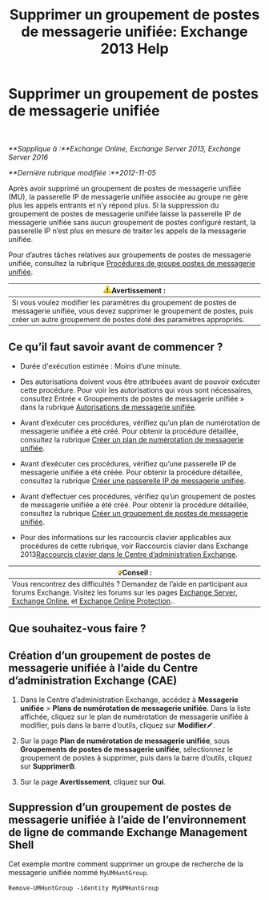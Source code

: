 ﻿---
title: 'Supprimer un groupement de postes de messagerie unifiée: Exchange 2013 Help'
TOCTitle: Supprimer un groupement de postes de messagerie unifiée
ms:assetid: 11ac102d-b58d-486c-85b6-e096428e556d
ms:mtpsurl: https://technet.microsoft.com/fr-fr/library/Aa996318(v=EXCHG.150)
ms:contentKeyID: 50555348
ms.date: 05/23/2018
mtps_version: v=EXCHG.150
ms.translationtype: MT
---

# Supprimer un groupement de postes de messagerie unifiée

 

_**Sapplique à :**Exchange Online, Exchange Server 2013, Exchange Server 2016_

_**Dernière rubrique modifiée :**2012-11-05_

Après avoir supprimé un groupement de postes de messagerie unifiée (MU), la passerelle IP de messagerie unifiée associée au groupe ne gère plus les appels entrants et n’y répond plus. Si la suppression du groupement de postes de messagerie unifiée laisse la passerelle IP de messagerie unifiée sans aucun groupement de postes configuré restant, la passerelle IP n’est plus en mesure de traiter les appels de la messagerie unifiée.

Pour d’autres tâches relatives aux groupements de postes de messagerie unifiée, consultez la rubrique [Procédures de groupe postes de messagerie unifiée](um-hunt-group-procedures-exchange-2013-help.md).

<table>
<thead>
<tr class="header">
<th><img src="images/Bb125224.warning(EXCHG.150).gif" title="Avertissement" alt="Avertissement" />Avertissement :</th>
</tr>
</thead>
<tbody>
<tr class="odd">
<td>Si vous voulez modifier les paramètres du groupement de postes de messagerie unifiée, vous devez supprimer le groupement de postes, puis créer un autre groupement de postes doté des paramètres appropriés.</td>
</tr>
</tbody>
</table>


## Ce qu’il faut savoir avant de commencer ?

  - Durée d'exécution estimée : Moins d’une minute.

  - Des autorisations doivent vous être attribuées avant de pouvoir exécuter cette procédure. Pour voir les autorisations qui vous sont nécessaires, consultez Entrée « Groupements de postes de messagerie unifiée » dans la rubrique [Autorisations de messagerie unifiée](unified-messaging-permissions-exchange-2013-help.md).

  - Avant d’exécuter ces procédures, vérifiez qu’un plan de numérotation de messagerie unifiée a été créé. Pour obtenir la procédure détaillée, consultez la rubrique [Créer un plan de numérotation de messagerie unifiée](create-a-um-dial-plan-exchange-2013-help.md).

  - Avant d’exécuter ces procédures, vérifiez qu’une passerelle IP de messagerie unifiée a été créée. Pour obtenir la procédure détaillée, consultez la rubrique [Créer une passerelle IP de messagerie unifiée](create-a-um-ip-gateway-exchange-2013-help.md).

  - Avant d’effectuer ces procédures, vérifiez qu’un groupement de postes de messagerie unifiée a été créé. Pour obtenir la procédure détaillée, consultez la rubrique [Créer un groupement de postes de messagerie unifiée](create-a-um-hunt-group-exchange-2013-help.md).

  - Pour des informations sur les raccourcis clavier applicables aux procédures de cette rubrique, voir Raccourcis clavier dans Exchange 2013[Raccourcis clavier dans le Centre d’administration Exchange](keyboard-shortcuts-in-the-exchange-admin-center-exchange-online-protection-help.md).

<table>
<thead>
<tr class="header">
<th><img src="images/Bb125224.tip(EXCHG.150).gif" title="Conseil" alt="Conseil" />Conseil :</th>
</tr>
</thead>
<tbody>
<tr class="odd">
<td>Vous rencontrez des difficultés ? Demandez de l’aide en participant aux forums Exchange. Visitez les forums sur les pages <a href="https://go.microsoft.com/fwlink/p/?linkid=60612">Exchange Server</a>, <a href="https://go.microsoft.com/fwlink/p/?linkid=267542">Exchange Online</a>, et <a href="https://go.microsoft.com/fwlink/p/?linkid=285351">Exchange Online Protection</a>..</td>
</tr>
</tbody>
</table>


## Que souhaitez-vous faire ?

## Création d’un groupement de postes de messagerie unifiée à l’aide du Centre d’administration Exchange (CAE)

1.  Dans le Centre d’administration Exchange, accédez à **Messagerie unifiée** \> **Plans de numérotation de messagerie unifiée**. Dans la liste affichée, cliquez sur le plan de numérotation de messagerie unifiée à modifier, puis dans la barre d’outils, cliquez sur **Modifier**![Icône Modifier](images/Bb124582.6f53ccb2-1f13-4c02-bea0-30690e6ea71d(EXCHG.150).gif "Icône Modifier").

2.  Sur la page **Plan de numérotation de messagerie unifiée**, sous **Groupements de postes de messagerie unifiée**, sélectionnez le groupement de postes à supprimer, puis dans la barre d’outils, cliquez sur **Supprimer**![Icône Supprimer](images/Dd979797.14f639f6-61e8-4418-bbfb-0db14de9d2f5(EXCHG.150).gif "Icône Supprimer").

3.  Sur la page **Avertissement**, cliquez sur **Oui**.

## Suppression d’un groupement de postes de messagerie unifiée à l’aide de l’environnement de ligne de commande Exchange Management Shell

Cet exemple montre comment supprimer un groupe de recherche de la messagerie unifiée nommé `MyUMHuntGroup`.

    Remove-UMHuntGroup -identity MyUMHuntGroup

